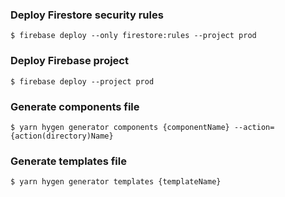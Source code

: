 ### Deploy Firestore security rules
```
$ firebase deploy --only firestore:rules --project prod
```
### Deploy Firebase project
```
$ firebase deploy --project prod
```

### Generate components file
```
$ yarn hygen generator components {componentName} --action={action(directory)Name}
```

### Generate templates file
```
$ yarn hygen generator templates {templateName}
```
